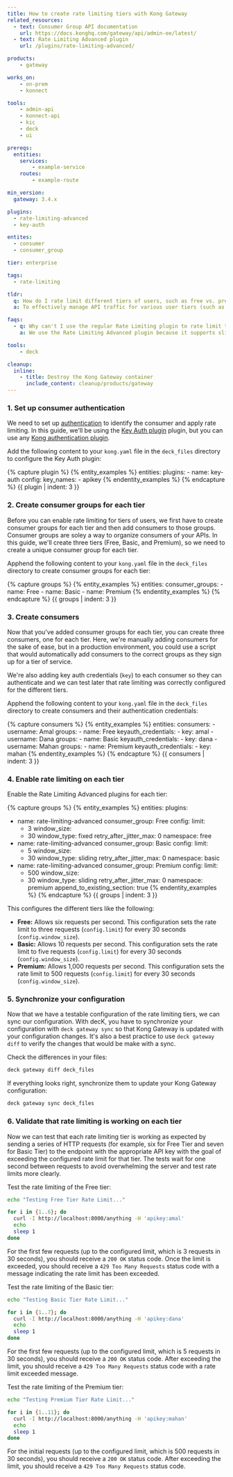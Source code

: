 ```yaml
---
title: How to create rate limiting tiers with Kong Gateway
related_resources:
  - text: Consumer Group API documentation
    url: https://docs.konghq.com/gateway/api/admin-ee/latest/
  - text: Rate Limiting Advanced plugin
    url: /plugins/rate-limiting-advanced/

products:
    - gateway

works_on:
    - on-prem
    - konnect

tools:
    - admin-api
    - konnect-api
    - kic
    - deck
    - ui

prereqs:
  entities:
    services:
        - example-service
    routes:
        - example-route

min_version:
  gateway: 3.4.x

plugins: 
  - rate-limiting-advanced
  - key-auth

entites:
  - consumer
  - consumer_group

tier: enterprise

tags:
  - rate-limiting

tldr: 
  q: How do I rate limit different tiers of users, such as free vs. premium subscribers, in my API using Kong Gateway?
  a: To effectively manage API traffic for various user tiers (such as free, basic, and premium subscribers) you can create consumer groups for each tier and assign individual consumers to these groups. Then, configure the Rate Limiting Advanced plugin to apply specific rate limits based on these groups. This setup allows you to enforce customized request limits for each tier, ensuring fair usage and optimizing performance for high-value users.

faqs:
  - q: Why can't I use the regular Rate Limiting plugin to rate limit tiers of consumers?
    a: We use the Rate Limiting Advanced plugin because it supports sliding windows, which we use to apply the rate limiting logic while taking into account previous hit rates (from the window that immediately precedes the current) using a dynamic weight.

tools:
    - deck

cleanup:
  inline:
    - title: Destroy the Kong Gateway container
      include_content: cleanup/products/gateway
---
```


### 1. Set up consumer authentication

We need to set up [authentication](/authentication/) to identify the consumer and apply rate limiting. In this guide, we'll be using the [Key Auth plugin](https://docs.konghq.com/hub/kong-inc/key-auth/) plugin, but you can use any [Kong authentication plugin](https://docs.konghq.com/hub/?category=authentication). 

Add the following content to your `kong.yaml` file in the `deck_files` directory to configure the Key Auth plugin:

{% capture plugin %}
{% entity_examples %}
entities:
  plugins:
    - name: key-auth
      config:
        key_names:
          - apikey
{% endentity_examples %}
{% endcapture %}
{{ plugin | indent: 3 }}

### 2. Create consumer groups for each tier

Before you can enable rate limiting for tiers of users, we first have to create consumer groups for each tier and then add consumers to those groups. Consumer groups are soley a way to organize consumers of your APIs. In this guide, we'll create three tiers (Free, Basic, and Premium), so we need to create a unique consumer group for each tier.

Apphend the following content to your `kong.yaml` file in the `deck_files` directory to create consumer groups for each tier:

{% capture groups %}
{% entity_examples %}
entities:
  consumer_groups:
    - name: Free
    - name: Basic
    - name: Premium
{% endentity_examples %}
{% endcapture %}
{{ groups | indent: 3 }}

### 3. Create consumers 

Now that you've added consumer groups for each tier, you can create three consumers, one for each tier. Here, we're manually adding consumers for the sake of ease, but in a production environment, you could use a script that would automatically add consumers to the correct groups as they sign up for a tier of service. 

We're also adding key auth credentials (`key`) to each consumer so they can authenticate and we can test later that rate limiting was correctly configured for the different tiers.

Apphend the following content to your `kong.yaml` file in the `deck_files` directory to create consumers and their authentication credentials:
  
{% capture consumers %}
{% entity_examples %}
entities:
  consumers:
    - username: Amal
      groups:
        - name: Free
      keyauth_credentials:
        - key: amal
    - username: Dana
      groups:
        - name: Basic
      keyauth_credentials:
        - key: dana
    - username: Mahan
      groups:
        - name: Premium
      keyauth_credentials:
        - key: mahan
{% endentity_examples %}
{% endcapture %}
{{ consumers | indent: 3 }} 

### 4. Enable rate limiting on each tier

Enable the Rate Limiting Advanced plugins for each tier:

{% capture groups %}
{% entity_examples %}
entities:
   plugins:
   - name: rate-limiting-advanced
     consumer_group: Free
     config:
       limit: 
       - 3
       window_size: 
       - 30
       window_type: fixed
       retry_after_jitter_max: 0
       namespace: free
   - name: rate-limiting-advanced
     consumer_group: Basic
     config:
       limit: 
       - 5
       window_size: 
       - 30
       window_type: sliding
       retry_after_jitter_max: 0
       namespace: basic
   - name: rate-limiting-advanced
     consumer_group: Premium
     config:
       limit: 
       - 500
       window_size: 
       - 30
       window_type: sliding
       retry_after_jitter_max: 0
       namespace: premium
append_to_existing_section: true
{% endentity_examples %}
{% endcapture %}
{{ groups | indent: 3 }}
   
   This configures the different tiers like the following:
   * **Free:** Allows six requests per second. This configuration sets the rate limit to three requests (`config.limit`) for every 30 seconds (`config.window_size`).
   * **Basic:** Allows 10 requests per second. This configuration sets the rate limit to five requests (`config.limit`) for every 30 seconds (`config.window_size`).
   * **Premium:** Allows 1,000 requests per second. This configuration sets the rate limit to 500 requests (`config.limit`) for every 30 seconds (`config.window_size`).

### 5. Synchronize your configuration

Now that we have a testable configuration of the rate limiting tiers, we can sync our configuration. With decK, you have to synchronize your configuration with `deck gateway sync` so that Kong Gateway is updated with your configuration changes. It's also a best practice to use `deck gateway diff` to verify the changes that would be make with a sync. 

Check the differences in your files:
```sh
deck gateway diff deck_files
```

If everything looks right, synchronize them to update your Kong Gateway configuration:
```sh
deck gateway sync deck_files
```

### 6. Validate that rate limiting is working on each tier

Now we can test that each rate limiting tier is working as expected by sending a series of HTTP requests (for example, six for Free Tier and seven for Basic Tier) to the endpoint with the appropriate API key with the goal of exceeding the configured rate limit for that tier. The tests wait for one second between requests to avoid overwhelming the server and test rate limits more clearly.

Test the rate limiting of the Free tier:

```sh
echo "Testing Free Tier Rate Limit..."

for i in {1..6}; do
  curl -I http://localhost:8000/anything -H 'apikey:amal'
  echo
  sleep 1
done
```

For the first few requests (up to the configured limit, which is 3 requests in 30 seconds), you should receive a `200 OK` status code. Once the limit is exceeded, you should receive a `429 Too Many Requests` status code with a message indicating the rate limit has been exceeded.

Test the rate limiting of the Basic tier:
```sh
echo "Testing Basic Tier Rate Limit..."

for i in {1..7}; do
  curl -I http://localhost:8000/anything -H 'apikey:dana'
  echo
  sleep 1
done
```

For the first few requests (up to the configured limit, which is 5 requests in 30 seconds), you should receive a `200 OK` status code. After exceeding the limit, you should receive a `429 Too Many Requests` status code with a rate limit exceeded message.

Test the rate limiting of the Premium tier:
```sh
echo "Testing Premium Tier Rate Limit..."

for i in {1..11}; do
  curl -I http://localhost:8000/anything -H 'apikey:mahan'
  echo
  sleep 1
done
```

For the initial requests (up to the configured limit, which is 500 requests in 30 seconds), you should receive a `200 OK` status code. After exceeding the limit, you should receive a `429 Too Many Requests` status code.


